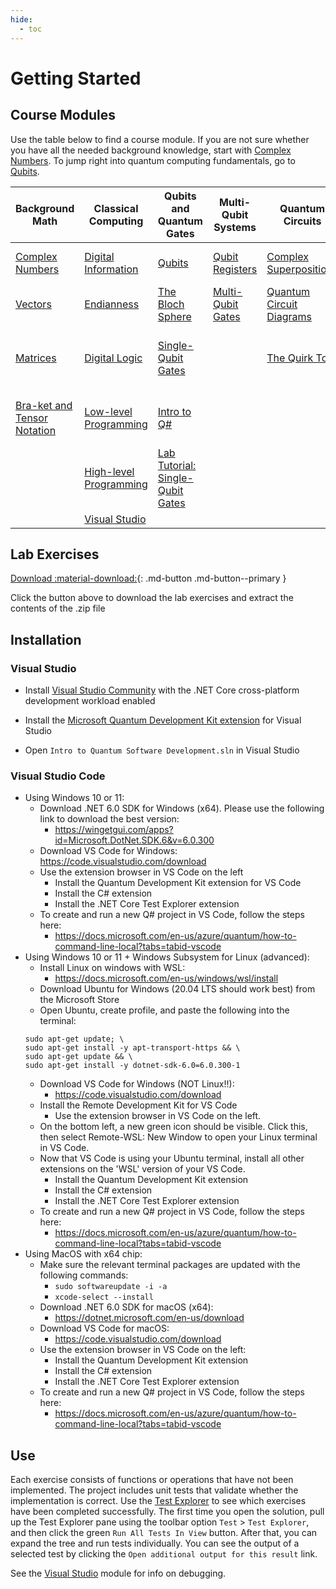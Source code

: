 ```yaml
---
hide:
  - toc
---
```


# Getting Started

## Course Modules

Use the table below to find a course module. If you are not sure whether you have all the needed background knowledge, start with [Complex Numbers](./background-math/complex-numbers.md). To jump right into quantum computing fundamentals, go to [Qubits](./quantum-concepts/qubits.md).

| Background Math | Classical Computing | Qubits and Quantum Gates | Multi-Qubit Systems | Quantum Circuits | Quantum Protocols | Quantum Algorithms | Quantum Error Correction | Execution on Quantum Computers | 
| - | - | - | - | - | - | - | - | - |
| [Complex Numbers](./background-math/complex-numbers.md) | [Digital Information](./classical-computing/digital-information.md) | [Qubits](./quantum-concepts/qubits.md) | [Qubit Registers](./quantum-concepts/qubit-registers.md) | [Complex Superpositions](./quantum-concepts/complex-superpositions.md) | [Quantum Interference](./quantum-concepts/quantum-interference.md) | [Deutsch-Jozsa Algorithm](./quantum-algorithms/deutsch-jozsa-algorithm.md) | [Bit-Flip Error Correction](./error-correction-codes/bit-flip-error-correction.md) | [Intro to Qiskit](./software-tools/intro-qiskit.md) |
| [Vectors](./background-math/vectors.md) | [Endianness](./classical-computing/endianness.md) | [The Bloch Sphere](./quantum-concepts/bloch-sphere.md) | [Multi-Qubit Gates](./quantum-concepts/multi-qubit-gates.md) | [Quantum Circuit Diagrams](./quantum-concepts/quantum-circuit-diagrams.md) | [Superdense Coding](./quantum-algorithms/superdense-coding.md) | [Grover's Algorithm](./quantum-algorithms/grovers-algorithm.md) | [Steane ECC](./error-correction-codes/steane-ecc.md) | [Cloud-Based Machines](./real-execution/cloud-based-machines.md) |
| [Matrices](./background-math/matrices.md) | [Digital Logic](./classical-computing/digital-logic.md) | [Single-Qubit Gates](./quantum-concepts/single-qubit-gates.md) | | [The Quirk Tool](./software-tools/quirk-tool.md) |  | [Simon's Algorithm](./quantum-algorithms/simons-algorithm.md) | | [Resource Estimation and Practicality Assessment](./real-execution/resource-estimation.md) | 
| [Bra-ket and Tensor Notation](./background-math/braket-tensor-notation.md) | [Low-level Programming](./software-development/low-level-programming.md) | [Intro to Q#](./software-tools/intro-qsharp.md) |  | |  | [Quantum Fourier Transform](./quantum-algorithms/qft.md) |  | [Closing Thoughts and Next Steps](./real-execution/whats-next.md) |
| | [High-level Programming](./software-development/high-level-programming.md) | [Lab Tutorial: Single-Qubit Gates](./labs/lab1.md) |  | |  | [Shor's Algorithm](./quantum-algorithms/shors-algorithm.md) |  |
| | [Visual Studio](./software-development/visual-studio.md) | | | | |  |

## Lab Exercises

[Download :material-download:](./exercises.zip){: .md-button .md-button--primary }

Click the button above to download the lab exercises and extract the contents of the .zip file

## Installation

### Visual Studio

- Install [Visual Studio Community](https://visualstudio.microsoft.com/vs/community/) with the .NET Core cross-platform development workload enabled

- Install the [Microsoft Quantum Development Kit extension](https://marketplace.visualstudio.com/items?itemName=quantum.DevKit) for Visual Studio

- Open `Intro to Quantum Software Development.sln` in Visual Studio

### Visual Studio Code

- Using Windows 10 or 11: 
  - Download .NET 6.0 SDK for Windows (x64). Please use the following link to download the best version: 
    - https://wingetgui.com/apps?id=Microsoft.DotNet.SDK.6&v=6.0.300
  - Download VS Code for Windows: https://code.visualstudio.com/download
  - Use the extension browser in VS Code on the left
    - Install the Quantum Development Kit extension for VS Code
    - Install the C# extension
    - Install the .NET Core Test Explorer extension
  - To create and run a new Q# project in VS Code, follow the steps here:
    - https://docs.microsoft.com/en-us/azure/quantum/how-to-command-line-local?tabs=tabid-vscode
- Using Windows 10 or 11 + Windows Subsystem for Linux (advanced):
  - Install Linux on windows with WSL:
    - https://docs.microsoft.com/en-us/windows/wsl/install
  - Download Ubuntu for Windows (20.04 LTS should work best) from the Microsoft Store
  -  Open Ubuntu, create profile, and paste the following into the terminal: 
    ```
    sudo apt-get update; \
    sudo apt-get install -y apt-transport-https && \
    sudo apt-get update && \
    sudo apt-get install -y dotnet-sdk-6.0=6.0.300-1
    ```
  - Download VS Code for Windows (NOT Linux!!):
    - https://code.visualstudio.com/download
  - Install the Remote Development Kit for VS Code
    - Use the extension browser in VS Code on the left. 
  - On the bottom left, a new green icon should be visible. Click this, then select Remote-WSL: New Window to open your Linux terminal in VS Code.
  - Now that VS Code is using your Ubuntu terminal, install all other extensions on the 'WSL' version of your VS Code.
    - Install the Quantum Development Kit extension
    - Install the C# extension
    - Install the .NET Core Test Explorer extension
  - To create and run a new Q# project in VS Code, follow the steps here:
    - https://docs.microsoft.com/en-us/azure/quantum/how-to-command-line-local?tabs=tabid-vscode
- Using MacOS with x64 chip:
  - Make sure the relevant terminal packages are updated with the following commands:
    - `sudo softwareupdate -i -a`
    - `xcode-select --install`
  - Download .NET 6.0 SDK for macOS (x64):
    - https://dotnet.microsoft.com/en-us/download
  - Download VS Code for macOS:
    - https://code.visualstudio.com/download
  - Use the extension browser in VS Code on the left:
    - Install the Quantum Development Kit extension
    - Install the C# extension
    - Install the .NET Core Test Explorer extension
  - To create and run a new Q# project in VS Code, follow the steps here:
    - https://docs.microsoft.com/en-us/azure/quantum/how-to-command-line-local?tabs=tabid-vscode

## Use

Each exercise consists of functions or operations that have not been implemented. The project includes unit tests that validate whether the implementation is correct. Use the [Test Explorer](https://docs.microsoft.com/en-us/visualstudio/test/run-unit-tests-with-test-explorer?view=vs-2019) to see which exercises have been completed successfully. The first time you open the solution, pull up the Test Explorer pane using the toolbar option `Test` > `Test Explorer`, and then click the green `Run All Tests In View` button. After that, you can expand the tree and run tests individually. You can see the output of a selected test by clicking the `Open additional output for this result` link.

See the [Visual Studio](/software-development/visual-studio) module for info on debugging.
